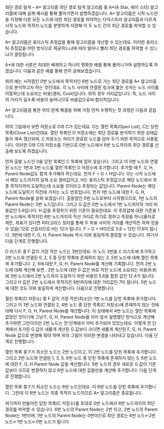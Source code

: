 최단 경로 탐색 – A* 알고리즘
최단 경로 탐색 알고리즘 중 A*(A Star, 에이 스타) 알고리즘에 대해 실제 예시를 통해 풀어가면서 설명하겠습니다. A* 알고리즘은 시작 노드만을 지정해 다른 모든 노드에 대한 최단 경로를 파악하는 다익스트라 알고리즘과 다르게 시작 노드와 목적지 노드를 분명하게 지정해 이 두 노드 간의 최단 경로를 파악할 수 있습니다.

A* 알고리즘은 휴리스틱 추정값을 통해 알고리즘을 개선할 수 있는데요. 이러한 휴리스틱 추정값을 어떤 방식으로 제공하느냐에 따라 얼마나 빨리 최단 경로를 파악할 수 있느냐가 결정됩니다.

A*에 대한 서론은 최대한 배제하고 하나의 명확한 예를 통해 풀어나가며 설명하도록 하겠습니다. 다음과 같은 예를 통해 먼저 살펴보겠습니다.



위의 예는 시작점인 0번 노드에서 목적지인 6번 노드로 가는 최단 경로를 A* 알고리즘으로 분석하고자 하는 것인데요. 각 노드 사이에 연결된 링크에 붙은 숫자는 노드 사이를 이동하는데 소요되는 비용(경비, Cost)입니다. 위의 경우 거리값입니다. 즉, 노드 사이의 거리가 길수록 비용이 늘어나므로 비용값으로써 합리적입니다.

A* 알고리즘을 통한 위의 문제 해결을 위해 가장 먼저 수행하는 첫 과정은 다음과 같습니다.



위의 그림에서 보면 저장소로 O와 C가 있는데요. O는 열린 목록(Open List), C는 닫힌 목록(Close List)인데요. 열린 목록인 O 저장소에는 최단 경로를 분석하기 위한 상태값들이 계속 갱신되며, C 저장소는 처리가 완료된 노드를 담아 두기 위한 목적으로 사용됩니다.  이러한 O와 C의 저장소를 기반으로 0번 노드에서 6번 노드까지의 최단 경로를 산출해 보도록 하겠습니다.

먼저 출발 노드인 0을 닫힌 목록인 C 목록에 집어 넣습니다. 그리고 이 0번 노드와 연결된 노드는 1번과 3번 노드를 열린 목록인 O 저장소에 추가합니다. 추가할 때 F, G, H, Parent Node값도 함게 추가해야 하는데요. 먼저 F = G + H입니다. G는 시작 노드에서 해당 노드까지의 실제 소요 경비값이고, H는 휴리스틱 추정값으로 해당 노드에서 최종 목적지까지 도달하는데 소요될 것이라고 추정되는 값입니다. Parent Node는 해당 노드에 도달하기 직전에 거치는 노드 번호입니다. 먼저 1번 노드에 대한 F, G, H, Parent Node를 살펴 보겠습니다. 출발점인 0번 노드로부터 시작했으므로,  1번 노드의 Parent Node는 0번 노드입니다. 그리고 G 값은 0번 노드에서 1번 노드까지의 거리 비용값인 5.6입니다. H 값을 추정하기 위한 기준이 필요한데요. 이 추정값에 대한 기준을  1번 노드에서 목적지인 6번 노드까지의 직선 거리로 하기로 정하고 측정을 하니(줄자로 재든, 좌표가 있다면 피타고라스 정리를 통해 두 좌표 사이의 거리를 계산하든 하여 얻을 수 있음)  12로 산출되므로 H는 12가 됩니다. F = G + H이므로 5.6 + 12인 17.6이 됩니다. 3번에 대한 F, G, H, Parent Node 역시 이와 동일하게 결정할 수 있습니다. 여기서 다음 단계로 진행합니다.


O 리스트 중 F 값이 가장 작은 노드는 3번인데요. 이 노드 3번을 C 리스트에 추가하고 3번 노드와 연결된 0, 2, 5 중 닫힌 목록에 존재하지 않는 2, 5번 노드에 대해 열린 목록에 추가합니다. 2, 5에 대한 F, G, H, Parent Node를 계산해 기록합니다. 먼저 2번 노드에 대해 계산해 보면.. 2번 노드에 대한 G 값은 바로 직전 노드에 소요되는 비용(6.8)에 3번 노드에서 2번 노드까지 도달하기 위한 비용인 5.6을 합한 값인 12.4가 됩니다. 그리고 H 값은 2번 노드에서 목적지은 6번까지에 대한 거리값인 7이 됩니다. 5번 노드에 대한 것도 이와 동일하게 계산합니다. 다음으로 진행합니다.



열린 목록(O 저장소) 중 F 값이 가장 작은(최소인) 1번 노드를 닫힌 목록에 추가합니다. 그리고 이 1번 노드와 연결된 2, 4번 노드 중 닫힌 목록(C 저장소)에 존재하지 않는 것에 대해 다시 F, G, H, Parent Node를 계산합니다. 이 상태에서 4번 노드는 열린 목록에 없었던 것이기에 그냥 F, G, H, Parent Node를 이미 앞서 설명했던 방식으로 계산해 추가하면 그만이지만 2번 노드는 전 단계에서 이미 추가되어 있었는데요. 이렇게 전 단계에서 추가된 G 값이 새롭게 계산된 G 값보다 크다면 새롭게 계산된 F, G, H, Parent Node 값으로 변경해 줘야 하며 위의 그림이 이러한 변경을 나타내고 있습니다. 다음 단계로 진행합니다.



열린 목록 중 F가 최소인 노드는 2번 노드이고, 이 2번 노드를 닫힌 목록에 추가합니다. 그리고 2번 노드와 연결된 1, 3, 5, 6번 노드 중 닫힌 목록에 존재하지 않는 5, 6번 노드에 대한 F, G, H Parent Node 값을 계산합니다. 5번 노드의 경우 새로운 G 값이 기존 값보다 크므로 변경하지 않고 6번 노드에 대한 값들만을 계산해 추가합니다. 다음 단계로 진행합니다.



열린 목록 중 F가 최소인 노드는 6번 노드인데요. 이 6번 노드를 닫힌 목록에 추가합니다. 그런데 이 6번 노드는 최종 목적지 노드이므로 A* 알고리즘은 종료됩니다.

여기까지 만들어진 닫힌 목록(C 저장소)를 토대로 0번 노드에서 6번 노드까지의 최단 경로를 파악할 수 있습니다. 6번 노드의 Parent Node는 2번 이고, 2번 노드의 Parent Node는 1번이며, 1번 노드의 Parent Node는 0번이므로 최단 경로는 6번 노드←2번 노드←1번 노드←0번 노드가 됩니다.
